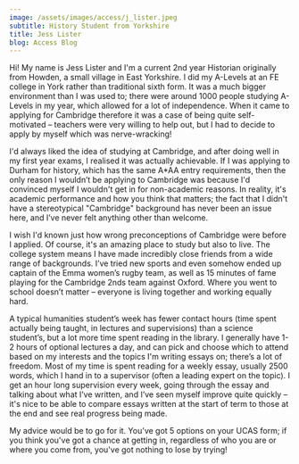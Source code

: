 ```yaml
---
image: /assets/images/access/j_lister.jpeg
subtitle: History Student from Yorkshire
title: Jess Lister
blog: Access Blog
---
```


Hi! My name is Jess Lister and I'm a current 2nd year Historian originally from Howden, a small village in East Yorkshire. I did my A-Levels at an FE college in York rather than traditional sixth form. It was a much bigger environment than I was used to; there were around 1000 people studying A-Levels in my year, which allowed for a lot of independence. When it came to applying for Cambridge therefore it was a case of being quite self-motivated – teachers were very willing to help out, but I had to decide to apply by myself which was nerve-wracking!

I'd always liked the idea of studying at Cambridge, and after doing well in my first year exams, I realised it was actually achievable. If I was applying to Durham for history, which has the same A*AA entry requirements, then the only reason I wouldn’t be applying to Cambridge was because I'd convinced myself I wouldn't get in for non-academic reasons. In reality, it's academic performance and how you think that matters; the fact that I didn't have a stereotypical "Cambridge" background has never been an issue here, and I’ve never felt anything other than welcome.

I wish I'd known just how wrong preconceptions of Cambridge were before I applied. Of course, it's an amazing place to study but also to live. The college system means I have made incredibly close friends from a wide range of backgrounds. I’ve tried new sports and even somehow ended up captain of the Emma women’s rugby team, as well as 15 minutes of fame playing for the Cambridge 2nds team against Oxford. Where you went to school doesn’t matter – everyone is living together and working equally hard.

A typical humanities student’s week has fewer contact hours (time spent actually being taught, in lectures and supervisions) than a science student’s, but a lot more time spent reading in the library. I generally have 1-2 hours of optional lectures a day, and can pick and choose which to attend based on my interests and the topics I'm writing essays on; there’s a lot of freedom. Most of my time is spent reading for a weekly essay, usually 2500 words, which I hand in to a supervisor (often a leading expert on the topic). I get an hour long supervision every week, going through the essay and talking about what I’ve written, and I’ve seen myself improve quite quickly – it's nice to be able to compare essays written at the start of term to those at the end and see real progress being made.

My advice would be to go for it. You've got 5 options on your UCAS form; if you think you've got a chance at getting in, regardless of who you are or where you come from, you've got nothing to lose by trying!

